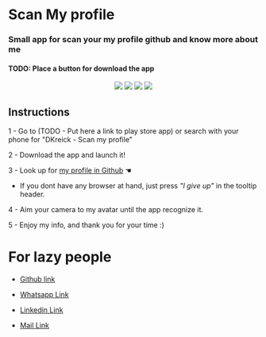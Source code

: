 # Scan My profile

### Small app for scan your my profile github and know more about me

#### TODO: Place a button for download the app

<p align="center"><img src="https://img.shields.io/badge/Version-2018.2.17-brightgreen.svg"/> <img src="https://img.shields.io/badge/Status-In development-yellow.svg"/> <img src="https://img.shields.io/badge/Contribuitors-Welcome-blue.svg"/> <img src="https://img.shields.io/badge/Build Version-1.0-orange.svg"/></p> 


## Instructions 

1 - Go to (TODO - Put here a link to play store app) or search with your phone for "DKreick - Scan my profile"  

2 - Download the app and launch it!

3 - Look up for [my profile in Github](https://github.com/Dkreick) ☚

* If you dont have any browser at hand, just press *"I give up"* in the tooltip header.

4 - Aim your camera to my avatar until the app recognize it.

5 - Enjoy my info, and thank you for your time :)

# For lazy people

* [Github link](https://github.com/Dkreick)

* [Whatsapp Link](https://wa.me/541133302076)

* [Linkedin Link](https://www.linkedin.com/in/damiankreick/)

* [Mail Link](mailto:damian.kreick@email.com )
